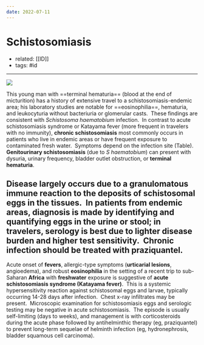 ```yaml
---
date: 2022-07-11
---
```


# Schistosomiasis

- related: [[ID]]
- tags: #id
---

![](https://photos.thisispiggy.com/file/wikiFiles/20220711204837.png)

This young man with ==terminal hematuria== (blood at the end of micturition) has a history of extensive travel to a schistosomiasis-endemic area; his laboratory studies are notable for ==eosinophilia==, hematuria, and leukocyturia without bacteriuria or glomerular casts.  These findings are consistent with _Schistosoma haematobium_ infection.  In contrast to acute schistosomiasis syndrome or Katayama fever (more frequent in travelers with no immunity), **chronic schistosomiasis** most commonly occurs in patients who live in endemic areas or have frequent exposure to contaminated fresh water.  Symptoms depend on the infection site (Table).  **Genitourinary schistosomiasis** (due to _S haematobium_) can present with dysuria, urinary frequency, bladder outlet obstruction, or **terminal hematuria**.

Disease largely occurs due to a granulomatous immune reaction to the deposits of schistosomal eggs in the tissues.  In patients from endemic areas, diagnosis is made by identifying and quantifying eggs in the urine or stool; in travelers, serology is best due to lighter disease burden and higher test sensitivity.  Chronic infection should be treated with praziquantel.
---

Acute onset of **fevers**, allergic-type symptoms (**urticarial lesions**, angioedema), and robust **eosinophilia** in the setting of a recent trip to sub-Saharan **Africa** with **freshwater** exposure is suggestive of **acute schistosomiasis syndrome (Katayama fever)**.  This is a systemic hypersensitivity reaction against schistosomal eggs and larvae, typically occurring 14-28 days after infection.  Chest x-ray infiltrates may be present.  Microscopic examination for schistosomiasis eggs and serologic testing may be negative in acute schistosomiasis.  The episode is usually self-limiting (days to weeks), and management is with corticosteroids during the acute phase followed by antihelminthic therapy (eg, praziquantel) to prevent long-term sequelae of helminth infection (eg, hydronephrosis, bladder squamous cell carcinoma).
